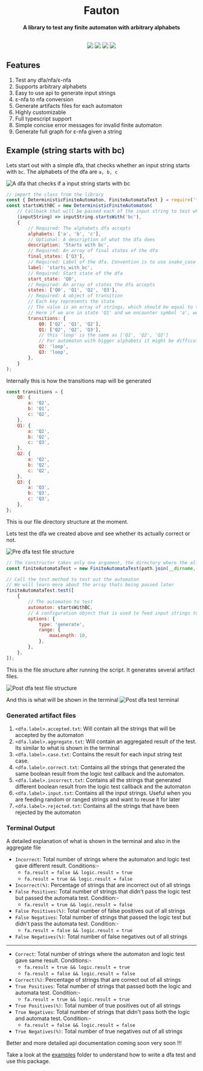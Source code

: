 <div align="center"> <h1>Fauton</h1> </div>
<div align="center"><b>A library to test any finite automaton with arbitrary alphabets</b></div>

</br>

<p align="center">
  <a href="https://app.codecov.io/gh/Devorein/fauton/branch/master"><img src="https://img.shields.io/codecov/c/github/devorein/fauton?color=blue"/></a>
  <img src="https://img.shields.io/github/commit-activity/m/devorein/fauton?color=yellow" />
  <img src="https://img.shields.io/github/repo-size/devorein/fauton?style=flat-square&color=orange"/>
  <img src="https://img.shields.io/github/contributors/devorein/fauton?label=contributors&color=red"/>
</p>

## Features

1. Test any dfa/nfa/ε-nfa
2. Supports arbitrary alphabets
3. Easy to use api to generate input strings
4. ε-nfa to nfa conversion
5. Generate artifacts files for each automaton
6. Highly customizable
7. Full typescript support
8. Simple concise error messages for invalid finite automaton
9. Generate full graph for ε-nfa given a string

## Example (string starts with bc)

Lets start out with a simple dfa, that checks whether an input string starts with `bc`. The alphabets of the dfa are `a, b, c`

![A dfa that checks if a input string starts with bc](./public/starts_with_bc_dfa.png 'Dfa that starts with BC')

```js
// import the class from the library
const { DeterministicFiniteAutomaton, FiniteAutomataTest } = require('fauton');
const startsWithBC = new DeterministicFiniteAutomaton(
	// Callback that will be passed each of the input string to test whether its should be accepted by the dfa or not
	(inputString) => inputString.startsWith('bc'),
	{
		// Required: The alphabets dfa accepts
		alphabets: ['a', 'b', 'c'],
		// Optional: A description of what the dfa does
		description: 'Starts with bc',
		// Required: An array of final states of the dfa
		final_states: ['Q3'],
		// Required: Label of the dfa. Convention is to use snake_case words
		label: 'starts_with_bc',
		// Required: Start state of the dfa
		start_state: 'Q0',
		// Required: An array of states the dfa accepts
		states: ['Q0', 'Q1', 'Q2', 'Q3'],
		// Required: A object of transition
		// Each key represents the state
		// The value is an array of strings, which should be equal to the length of the alphabets
		// Here if we are in state 'Q1' and we encounter symbol 'a', we move to the state 'Q2'
		transitions: {
			Q0: ['Q2', 'Q1', 'Q2'],
			Q1: ['Q2', 'Q2', 'Q3'],
			// this 'loop' is the same as ['Q2', 'Q2', 'Q2']
			// For automaton with bigger alphabets it might be difficult to write that out so its added as a convenience
			Q2: 'loop',
			Q3: 'loop',
		},
	}
);
```

Internally this is how the transitions map will be generated

```js
const transitions = {
	Q0: {
		a: 'Q2',
		b: 'Q1',
		c: 'Q2',
	},
	Q1: {
		a: 'Q2',
		b: 'Q2',
		c: 'Q3',
	},
	Q2: {
		a: 'Q2',
		b: 'Q2',
		c: 'Q2',
	},
	Q3: {
		a: 'Q3',
		b: 'Q3',
		c: 'Q3',
	},
};
```

This is our file directory structure at the moment.

Lets test the dfa we created above and see whether its actually correct or not.

![Pre dfa test file structure](./public/pre_dfa_test.png)

```js
// The constructor takes only one argument, the directory where the all the artifact files will be generated, if its not present, it will be created
const finiteAutomataTest = new FiniteAutomataTest(path.join(__dirname, 'logs'));

// Call the test method to test out the automaton
// We will learn more about the array thats being passed later
finiteAutomataTest.test([
	{
		// The automaton to test
		automaton: startsWithBC,
		// A configuration object that is used to feed input strings to the automaton
		options: {
			type: 'generate',
			range: {
				maxLength: 10,
			},
		},
	},
]);
```

This is the file structure after running the script. It generates several artifact files.

![Post dfa test file structure](./public/post_dfa_test.png)

And this is what will be shown in the terminal
![Post dfa test terminal](./public/post_dfa_test_terminal.png 'A sample terminal output post dfa test')

### Generated artifact files

1. `<dfa.label>.accepted.txt`: Will contain all the strings that will be accepted by the automaton
2. `<dfa.label>.aggregate.txt`: Will contain an aggregated result of the test. Its similar to what is shown in the terminal
3. `<dfa.label>.case.txt`: Contains the result for each input string test case.
4. `<dfa.label>.correct.txt`: Contains all the strings that generated the same boolean result from the logic test callback and the automaton.
5. `<dfa.label>.incorrect.txt`: Contains all the strings that generated different boolean result from the logic test callback and the automaton
6. `<dfa.label>.input.txt`: Contains all the input strings. Useful when you are feeding random or ranged strings and want to reuse it for later
7. `<dfa.label>.rejected.txt`: Contains all the strings that have been rejected by the automaton

### Terminal Output

A detailed explanation of what is shown in the terminal and also in the aggregate file

- `Incorrect`: Total number of strings where the automaton and logic test gave different result. Conditions:-
  - `fa.result = false && logic.result = true`
  - `fa.result = true && logic.result = false`
- `Incorrect(%)`: Percentage of strings that are incorrect out of all strings
- `False Positives`: Total number of strings that didn't pass the logic test but passed the automata test. Condition:-
  - `fa.result = true && logic.result = false`
- `False Positives(%)`: Total number of false positives out of all strings
- `False Negatives`: Total number of strings that passed the logic test but didn't pass the automata test. Condition:-
  - `fa.result = false && logic.result = true`
- `False Negatives(%)`: Total number of false negatives out of all strings

---

- `Correct`: Total number of strings where the automaton and logic test gave same result. Conditions:-
  - `fa.result = true && logic.result = true`
  - `fa.result = false && logic.result = false`
- `Correct(%)`: Percentage of strings that are correct out of all strings
- `True Positives`: Total number of strings that passed both the logic and automata test. Condition:-
  - `fa.result = true && logic.result = true`
- `True Positives(%)`: Total number of true positives out of all strings
- `True Negatives`: Total number of strings that didn't pass both the logic and automata test. Condition:-
  - `fa.result = false && logic.result = false`
- `True Negatives(%)`: Total number of true negatives out of all strings

Better and more detailed api documentation coming soon very soon !!!

Take a look at the [examples](./examples) folder to understand how to write a dfa test and use this package.

